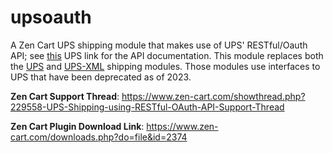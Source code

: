 # upsoauth
A Zen Cart UPS shipping module that makes use of UPS' RESTful/Oauth API; see [this](https://developer.ups.com/api/reference?loc=en_US#tag/Rating_other) UPS link for the API documentation.  This module replaces both the [UPS](https://www.zen-cart.com/downloads.php?do=file&id=1293) and  [UPS-XML](https://www.zen-cart.com/downloads.php?do=file&id=126) shipping modules.   Those modules use interfaces to UPS that have been deprecated as of 2023. 

**Zen Cart Support Thread**: https://www.zen-cart.com/showthread.php?229558-UPS-Shipping-using-RESTful-OAuth-API-Support-Thread

**Zen Cart Plugin Download Link**: https://www.zen-cart.com/downloads.php?do=file&id=2374
